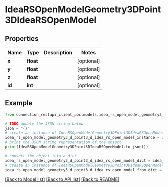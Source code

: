 # IdeaRSOpenModelGeometry3DPoint3DIdeaRSOpenModel


## Properties

Name | Type | Description | Notes
------------ | ------------- | ------------- | -------------
**x** | **float** |  | [optional] 
**y** | **float** |  | [optional] 
**z** | **float** |  | [optional] 
**id** | **int** |  | [optional] 

## Example

```python
from connection_restapi_client_poc.models.idea_rs_open_model_geometry3_d_point3_d_idea_rs_open_model import IdeaRSOpenModelGeometry3DPoint3DIdeaRSOpenModel

# TODO update the JSON string below
json = "{}"
# create an instance of IdeaRSOpenModelGeometry3DPoint3DIdeaRSOpenModel from a JSON string
idea_rs_open_model_geometry3_d_point3_d_idea_rs_open_model_instance = IdeaRSOpenModelGeometry3DPoint3DIdeaRSOpenModel.from_json(json)
# print the JSON string representation of the object
print(IdeaRSOpenModelGeometry3DPoint3DIdeaRSOpenModel.to_json())

# convert the object into a dict
idea_rs_open_model_geometry3_d_point3_d_idea_rs_open_model_dict = idea_rs_open_model_geometry3_d_point3_d_idea_rs_open_model_instance.to_dict()
# create an instance of IdeaRSOpenModelGeometry3DPoint3DIdeaRSOpenModel from a dict
idea_rs_open_model_geometry3_d_point3_d_idea_rs_open_model_from_dict = IdeaRSOpenModelGeometry3DPoint3DIdeaRSOpenModel.from_dict(idea_rs_open_model_geometry3_d_point3_d_idea_rs_open_model_dict)
```
[[Back to Model list]](../README.md#documentation-for-models) [[Back to API list]](../README.md#documentation-for-api-endpoints) [[Back to README]](../README.md)


